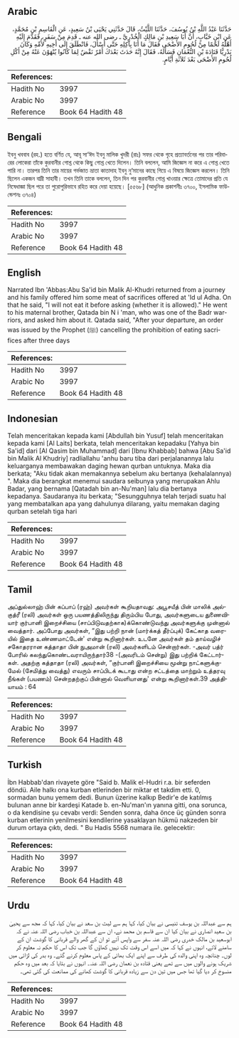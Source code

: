 ## Arabic


<div dir="rtl" lang="ar" style={{fontSize:'larger',backgroundColor:'#f8f9fa',padding:20}}>
حَدَّثَنَا عَبْدُ اللَّهِ بْنُ يُوسُفَ، حَدَّثَنَا اللَّيْثُ، قَالَ حَدَّثَنِي يَحْيَى بْنُ سَعِيدٍ، عَنِ الْقَاسِمِ بْنِ مُحَمَّدٍ، عَنِ ابْنِ خَبَّابٍ، أَنَّ أَبَا سَعِيدِ بْنِ مَالِكٍ الْخُدْرِيَّ ـ رضى الله عنه ـ قَدِمَ مِنْ سَفَرٍ، فَقَدَّمَ إِلَيْهِ أَهْلُهُ لَحْمًا مِنْ لُحُومِ الأَضْحَى فَقَالَ مَا أَنَا بِآكِلِهِ حَتَّى أَسْأَلَ، فَانْطَلَقَ إِلَى أَخِيهِ لأُمِّهِ وَكَانَ بَدْرِيًّا قَتَادَةَ بْنِ النُّعْمَانِ فَسَأَلَهُ، فَقَالَ إِنَّهُ حَدَثَ بَعْدَكَ أَمْرٌ نَقْضٌ لِمَا كَانُوا يُنْهَوْنَ عَنْهُ مِنْ أَكْلِ لُحُومِ الأَضْحَى بَعْدَ ثَلاَثَةِ أَيَّامٍ‏.‏
</div>
<div style={{backgroundColor:'#f8f9fa',padding:20, marginBottom: 10}}><table> <thead> <tr> <th>References:</th> <th></th> </tr> </thead> <tbody><tr><td>Hadith No</td><td>3997</td></tr><tr><td>Arabic No</td><td>3997</td></tr><tr><td>Reference</td><td>Book 64 Hadith 48</td></tr></tbody></table></div>

## Bengali


<div dir="ltr" lang="bn" style={{fontSize:'larger',backgroundColor:'#f8f9fa',padding:20}}>
ইবনু খববাব (রহ.) হতে বর্ণিত যে, আবূ সা‘ঈদ ইবনু মালিক খুদরী (রাঃ) সফর থেকে গৃহে প্রত্যাবর্তনের পর তার পরিবারের লোকেরা তাঁকে কুরবানীর গোশ্ত থেকে কিছু গোশ্ত খেতে দিলেন। তিনি বললেন, আমি জিজ্ঞেস না করে এ গোশ্ত খেতে পারি না। তারপর তিনি তার মায়ের গর্ভজাত ভ্রাতা কাতাদাহ ইবনু নু‘মানের কাছে গিয়ে এ বিষয়ে জিজ্ঞেস করলেন। তিনি ছিলেন একজন বাদ্রী সাহাবী। তখন তিনি তাকে বললেন, তিন দিন পর কুরবানীর গোশ্ত খাওয়ার ক্ষেত্রে তোমাদের প্রতি যে নিষেধাজ্ঞা ছিল পরে তা পুরোপুরিভাবে রহিত করে দেয়া হয়েছে। [৫৫৬৮] (আধুনিক প্রকাশনীঃ ৩৭০০, ইসলামিক ফাউন্ডেশনঃ ৩৭০৪)
</div>
<div style={{backgroundColor:'#f8f9fa',padding:20, marginBottom: 10}}><table> <thead> <tr> <th>References:</th> <th></th> </tr> </thead> <tbody><tr><td>Hadith No</td><td>3997</td></tr><tr><td>Arabic No</td><td>3997</td></tr><tr><td>Reference</td><td>Book 64 Hadith 48</td></tr></tbody></table></div>

## English


<div dir="ltr" lang="en" style={{fontSize:'larger',backgroundColor:'#f8f9fa',padding:20}}>
Narrated Ibn 'Abbas:Abu Sa'id bin Malik Al-Khudri returned from a journey and his family offered him some meat of sacrifices offered at 'Id ul Adha. On that he said, "I will not eat it before asking (whether it is allowed)." He went to his maternal brother, Qatada bin N i 'man, who was one of the Badr warriors, and asked him about it. Qatada said, "After your departure, an order was issued by the Prophet (ﷺ) cancelling the prohibition of eating sacrifices after three days
</div>
<div style={{backgroundColor:'#f8f9fa',padding:20, marginBottom: 10}}><table> <thead> <tr> <th>References:</th> <th></th> </tr> </thead> <tbody><tr><td>Hadith No</td><td>3997</td></tr><tr><td>Arabic No</td><td>3997</td></tr><tr><td>Reference</td><td>Book 64 Hadith 48</td></tr></tbody></table></div>

## Indonesian


<div dir="ltr" lang="id" style={{fontSize:'larger',backgroundColor:'#f8f9fa',padding:20}}>
Telah menceritakan kepada kami [Abdullah bin Yusuf] telah menceritakan kepada kami [Al Laits] berkata, telah menceritakan kepadaku [Yahya bin Sa'id] dari [Al Qasim bin Muhammad] dari [Ibnu Khabbab] bahwa [Abu Sa'id bin Malik Al Khudriy] radliallahu 'anhu baru tiba dari perjalanannya lalu keluarganya membawakan daging hewan qurban untuknya. Maka dia berkata; "Aku tidak akan memakannya sebelum aku bertanya (kehalalannya) ". Maka dia berangkat menemui saudara seibunya yang merupakan Ahlu Badar, yang bernama [Qatadah bin an-Nu'man] lalu dia bertanya kepadanya. Saudaranya itu berkata; "Sesungguhnya telah terjadi suatu hal yang membatalkan apa yang dahulunya dilarang, yaitu memakan daging qurban setelah tiga hari
</div>
<div style={{backgroundColor:'#f8f9fa',padding:20, marginBottom: 10}}><table> <thead> <tr> <th>References:</th> <th></th> </tr> </thead> <tbody><tr><td>Hadith No</td><td>3997</td></tr><tr><td>Arabic No</td><td>3997</td></tr><tr><td>Reference</td><td>Book 64 Hadith 48</td></tr></tbody></table></div>

## Tamil


<div dir="ltr" lang="ta" style={{fontSize:'larger',backgroundColor:'#f8f9fa',padding:20}}>
அப்துல்லாஹ் பின் கப்பாப் (ரஹ்) அவர்கள் கூறியதாவது: அபூசயீத் பின் மாலிக் அல்குத்ரீ (ரலி) அவர்கள் ஒரு பயணத்திலிருந்து திரும்பிய போது, அவர்களுடைய துணைவியார் குர்பானி இறைச்சியை (சாப்பிடுவதற்காக)க்கொண்டுவந்து அவர்களுக்கு முன்னால் வைத்தார். அப்போது அவர்கள், “இது பற்றி நான் (மார்க்கத் தீர்ப்புக்) கேட்காத வரையில் இதை உண்ணமாட்டேன்' என்று கூறினார்கள். உடனே அவர்கள் தம் தாய்வழிச் சகோதரரான கத்தாதா பின் நுஅமான் (ரலி) அவர்களிடம் சென்றார்கள். -அவர் பத்ர் போரில் கலந்துகொண்டவராயிருந்தார்38 -(அவரிடம் சென்று) இது பற்றிக் கேட்டார்கள். அதற்கு கத்தாதா (ரலி) அவர்கள், “குர்பானி இறைச்சியை மூன்று நாட்களுக்குமேல் (சேமித்து வைத்து) எவரும் சாப்பிடக் கூடாது என்ற சட்டத்தை மாற்றும் உத்தரவு நீங்கள் (பயணம்) சென்றதற்குப் பின்னால் வெளியானது' என்று கூறினார்கள்.39 அத்தியாயம் : 64
</div>
<div style={{backgroundColor:'#f8f9fa',padding:20, marginBottom: 10}}><table> <thead> <tr> <th>References:</th> <th></th> </tr> </thead> <tbody><tr><td>Hadith No</td><td>3997</td></tr><tr><td>Arabic No</td><td>3997</td></tr><tr><td>Reference</td><td>Book 64 Hadith 48</td></tr></tbody></table></div>

## Turkish


<div dir="ltr" lang="tr" style={{fontSize:'larger',backgroundColor:'#f8f9fa',padding:20}}>
İbn Habbab'dan rivayete göre "Said b. Malik el-Hudri r.a. bir seferden döndü. Aile halkı ona kurban etlerinden bir miktar et takdim etti. 0, sormadan bunu yemem dedi. Bunun üzerine kalkıp Bedir'e de katılmış bulunan anne bir kardeşi Katade b. en-Nu'man'ın yanına gitti, ona sorunca, o da kendisine şu cevabı verdi: Senden sonra, daha önce üç günden sonra kurban etlerinin yenilmesini kendilerine yasaklayan hükmü nakzeden bir durum ortaya çıktı, dedi. " Bu Hadis 5568 numara ile. gelecektir:
</div>
<div style={{backgroundColor:'#f8f9fa',padding:20, marginBottom: 10}}><table> <thead> <tr> <th>References:</th> <th></th> </tr> </thead> <tbody><tr><td>Hadith No</td><td>3997</td></tr><tr><td>Arabic No</td><td>3997</td></tr><tr><td>Reference</td><td>Book 64 Hadith 48</td></tr></tbody></table></div>

## Urdu


<div dir="rtl" lang="ur" style={{fontSize:'larger',backgroundColor:'#f8f9fa',padding:20}}>
ہم سے عبداللہ بن یوسف تنیسی نے بیان کیا، کہا ہم سے لیث بن سعد نے بیان کیا، کہا کہ مجھ سے یحییٰ بن سعید انصاری نے بیان کیا ان سے قاسم بن محمد نے، ان سے عبداللہ بن خباب رضی اللہ عنہ نے کہ ابوسعید بن مالک خدری رضی اللہ عنہ سفر سے واپس آئے تو ان کے گھر والے قربانی کا گوشت ان کے سامنے لائے، انہوں نے کہا کہ میں اسے اس وقت تک نہیں کھاؤں گا جب تک اس کا حکم نہ معلوم کر لوں۔ چنانچہ وہ اپنی والدہ کی طرف سے اپنے ایک بھائی کے پاس معلوم کرنے گئے۔ وہ بدر کی لڑائی میں شریک ہونے والوں میں سے تھے یعنی قتادہ بن نعمان رضی اللہ عنہ۔ انہوں نے بتایا کہ بعد میں وہ حکم منسوخ کر دیا گیا تھا جس میں تین دن سے زیادہ قربانی کا گوشت کھانے کی ممانعت کی گئی تھی۔
</div>
<div style={{backgroundColor:'#f8f9fa',padding:20, marginBottom: 10}}><table> <thead> <tr> <th>References:</th> <th></th> </tr> </thead> <tbody><tr><td>Hadith No</td><td>3997</td></tr><tr><td>Arabic No</td><td>3997</td></tr><tr><td>Reference</td><td>Book 64 Hadith 48</td></tr></tbody></table></div>
